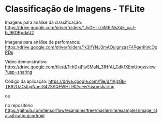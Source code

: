 # Classificação de Imagens - TFLite

Imagens para análise da classificação: https://drive.google.com/drive/folders/1JyGH-rz5MRlNsXdE_xaJ-b_9KDBpdaU2

Imagens para análise de perfomance: https://drive.google.com/drive/folders/1k3jfYNJ3mAOuignzasF4Pge4hVcOqPDg

Vídeo demonstrativo: https://drive.google.com/file/d/1lrhDxjPjvSMaN_31HfAI_GdkfXEmUpgv/view?usp=sharing

Código da aplicação: https://drive.google.com/file/d/1AjzGk-TB92OZOJbgNaerS423AQFWHT90/view?usp=sharing

ou

no repositório https://github.com/tensorflow/examples/tree/master/lite/examples/image_classification/android
